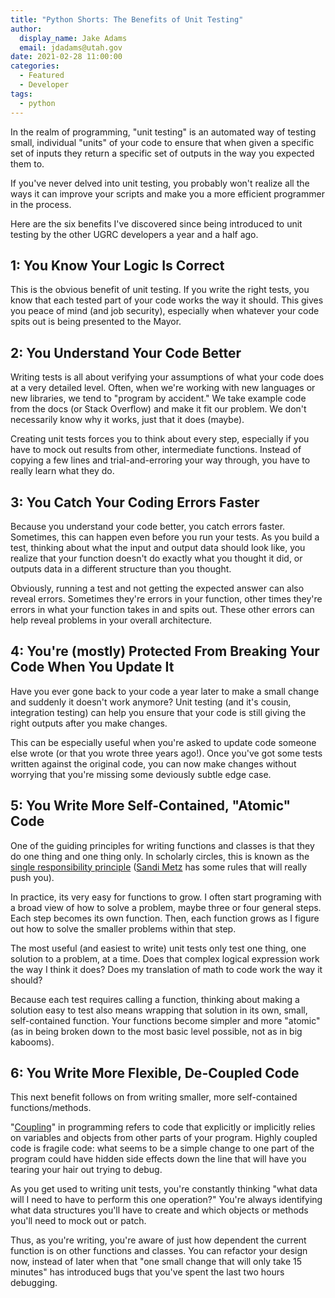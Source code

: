 ```yaml
---
title: "Python Shorts: The Benefits of Unit Testing"
author:
  display_name: Jake Adams
  email: jdadams@utah.gov
date: 2021-02-28 11:00:00
categories:
  - Featured
  - Developer
tags:
  - python
---
```


In the realm of programming, "unit testing" is an automated way of testing small, individual "units" of your code to ensure that when given a specific set of inputs they return a specific set of outputs in the way you expected them to.

If you've never delved into unit testing, you probably won't realize all the ways it can improve your scripts and make you a more efficient programmer in the process.

Here are the six benefits I've discovered since being introduced to unit testing by the other UGRC developers a year and a half ago.

## 1: You Know Your Logic Is Correct

This is the obvious benefit of unit testing. If you write the right tests, you know that each tested part of your code works the way it should. This gives you peace of mind (and job security), especially when whatever your code spits out is being presented to the Mayor.

## 2: You Understand Your Code Better

Writing tests is all about verifying your assumptions of what your code does at a very detailed level. Often, when we're working with new languages or new libraries, we tend to "program by accident." We take example code from the docs (or Stack Overflow) and make it fit our problem. We don't necessarily know why it works, just that it does (maybe).

Creating unit tests forces you to think about every step, especially if you have to mock out results from other, intermediate functions. Instead of copying a few lines and trial-and-erroring your way through, you have to really learn what they do.

## 3: You Catch Your Coding Errors Faster

Because you understand your code better, you catch errors faster. Sometimes, this can happen even before you run your tests. As you build a test, thinking about what the input and output data should look like, you realize that your function doesn't do exactly what you thought it did, or outputs data in a different structure than you thought.

Obviously, running a test and not getting the expected answer can also reveal errors. Sometimes they're errors in your function, other times they're errors in what your function takes in and spits out. These other errors can help reveal problems in your overall architecture.

## 4: You're (mostly) Protected From Breaking Your Code When You Update It

Have you ever gone back to your code a year later to make a small change and suddenly it doesn't work anymore? Unit testing (and it's cousin, integration testing) can help you ensure that your code is still giving the right outputs after you make changes.

This can be especially useful when you're asked to update code someone else wrote (or that you wrote three years ago!). Once you've got some tests written against the original code, you can now make changes without worrying that you're missing some deviously subtle edge case.

## 5: You Write More Self-Contained, "Atomic" Code

One of the guiding principles for writing functions and classes is that they do one thing and one thing only. In scholarly circles, this is known as the [single responsibility principle](https://en.wikipedia.org/wiki/Single-responsibility_principle) ([Sandi Metz](https://youtu.be/npOGOmkxuio?t=478) has some rules that will really push you).

In practice, its very easy for functions to grow. I often start programing with a broad view of how to solve a problem, maybe three or four general steps. Each step becomes its own function. Then, each function grows as I figure out how to solve the smaller problems within that step.

The most useful (and easiest to write) unit tests only test one thing, one solution to a problem, at a time. Does that complex logical expression work the way I think it does? Does my translation of math to code work the way it should?

Because each test requires calling a function, thinking about making a solution easy to test also means wrapping that solution in its own, small, self-contained function. Your functions become simpler and more "atomic" (as in being broken down to the most basic level possible, not as in big kabooms).

## 6: You Write More Flexible, De-Coupled Code

This next benefit follows on from writing smaller, more self-contained functions/methods.

"[Coupling](https://en.wikipedia.org/wiki/Coupling_(computer_programming))" in programming refers to code that explicitly or implicitly relies on variables and objects from other parts of your program. Highly coupled code is fragile code: what seems to be a simple change to one part of the program could have hidden side effects down the line that will have you tearing your hair out trying to debug.

As you get used to writing unit tests, you're constantly thinking "what data will I need to have to perform this one operation?" You're always identifying what data structures you'll have to create and which objects or methods you'll need to mock out or patch.

Thus, as you're writing, you're aware of just how dependent the current function is on other functions and classes. You can refactor your design now, instead of later when that "one small change that will only take 15 minutes" has introduced bugs that you've spent the last two hours debugging.
